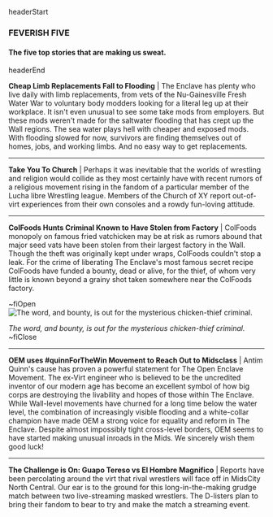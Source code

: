 headerStart

### FEVERISH FIVE

#### The five top stories that are making us sweat.

headerEnd

**Cheap Limb Replacements Fall to Flooding** | The Enclave has plenty who live daily with limb replacements, from vets of the Nu-Gainesville Fresh Water War to voluntary body modders looking for a literal leg up at their workplace. It isn't even unusual to see some take mods from employers. But these mods weren't made for the saltwater flooding that has crept up the Wall regions. The sea water plays hell with cheaper and exposed mods. With flooding slowed for now, survivors are finding themselves out of homes, jobs, and working limbs. And no easy way to get replacements. 

<hr />

**Take You To Church** | Perhaps it was inevitable that the worlds of wrestling and religion would collide as they most certainly have with recent rumors of a religious movement rising in the fandom of a particular member of the Lucha libre Wrestling league. Members of the Church of XY report out-of-virt experiences from their own consoles and a rowdy fun-loving attitude. 

<hr />

**ColFoods Hunts Criminal Known to Have Stolen from Factory** | ColFoods monopoly on famous fried vatchicken may be at risk as rumors abound that major seed vats have been stolen from their largest factory in the Wall. Though the theft was originally kept under wraps, ColFoods couldn't stop a leak. For the crime of liberating The Enclave's most famous secret recipe ColFoods have funded a bounty, dead or alive, for the thief, of whom very little is known beyond a grainy shot taken somewhere near the ColFoods factory.


~fiOpen
![The word, and bounty, is out for the mysterious chicken-thief criminal.](https://media.giphy.com/media/YTi2jSjNOYfBDUOOnP/giphy.gif)
  <figcaption class="figcaption">
    <em>The word, and bounty, is out for the mysterious chicken-thief criminal.</em>
  </figcaption>
~fiClose

<hr />

**OEM uses #quinnForTheWin Movement to Reach Out to Midsclass** | Antim Quinn's cause has proven a powerful statement for The Open Enclave Movement. The ex-Virt engineer who is believed to be the uncredited inventor of our modern age has become an excellent symbol of how big corps are destroying the livability and hopes of those within The Enclave. While Wall-level movements have churned for a long time below the water level, the combination of increasingly visible flooding and a white-collar champion have made OEM a strong voice for equality and reform in The Enclave. Despite almost impossibly tight cross-level borders, OEM seems to have started making unusual inroads in the Mids. We sincerely wish them good luck! 

<hr />

**The Challenge is On: Guapo Tereso vs El Hombre Magnifico** | Reports have been percolating around the virt that rival wrestlers will face off in MidsCity North Central. Our ear is to the ground for this long-in-the-making grudge match between two live-streaming masked wrestlers. The D-listers plan to bring their fandom to bear to try and make the match a streaming event. 